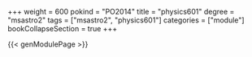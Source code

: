 +++
weight = 600
pokind = "PO2014"
title = "physics601"
degree = "msastro2"
tags = ["msastro2", "physics601"]
categories = ["module"]
bookCollapseSection = true
+++

{{< genModulePage >}}
